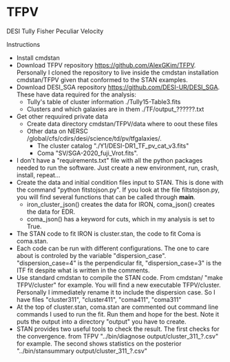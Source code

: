 # TFPV
DESI Tully Fisher Peculiar Velocity

Instructions

- Install cmdstan
- Download TFPV repository https://github.com/AlexGKim/TFPV.  Personally I cloned the repository to live inside the cmdstan installation cmdstan/TFPV given that conformed to the STAN examples.
- Download DESI_SGA repository https://github.com/DESI-UR/DESI_SGA.  These have data required for the analysis:
  - Tully's table of cluster information ./Tully15-Table3.fits
  - Clusters and which galaxies are in them ./TF/output_??????.txt
- Get other requuired private data
  - Create data directory cmdstan/TFPV/data where to oout these files
  - Other data on NERSC /global/cfs/cdirs/desi/science/td/pv/tfgalaxies/.
    - The cluster catalog "./Y1/DESI-DR1_TF_pv_cat_v3.fits"
    - Coma  "SV/SGA-2020_fuji_Vrot.fits".
- I don't have a "requirements.txt" file with all the python packages needed to run the software.  Just create a new environment, run, crash, install, repeat...
- Create the data and initial condition files input to STAN.  This is done with the command "python fitstojson.py".  If you look at the file filtstojson.py, you will find several functions that can be called through __main__.
  - iron_cluster_json() creates the data for IRON, coma_json() creates the data for EDR.
  - coma_json() has a keyword for cuts, which in my analysis is set to True.
- The STAN code to fit IRON is cluster.stan, the code to fit Coma is coma.stan.
- Each code can be run with different configurations.  The one to care about is controled by the variable "dispersion_case".  "dispersion_case=4" is the perpendicular fit, "dispersion_case=3" is the ITF fit despite what is written in the comments.
- Use standard cmdstan to compile the STAN code.  From cmdstan/ "make TFPV/cluster" for example.  You will find a new executable TFPV/cluster. Personally I immediately rename it to include the dispersion case.  So I have files "cluster311", "cluster411", "coma411", "coma311"
- At the top of cluster.stan, coma.stan are commented out command line commands I used to run the fit.  Run them and hope for the best.  Note it puts the output into a directory "output" you have to create.
- STAN provides two useful tools to check the result.  The first checks for the convergence. from TFPV  "../bin/diagnose output/cluster_311_?.csv" for example.  The second shows statistics on the posterior "../bin/stansummary output/cluster_311_?.csv"

